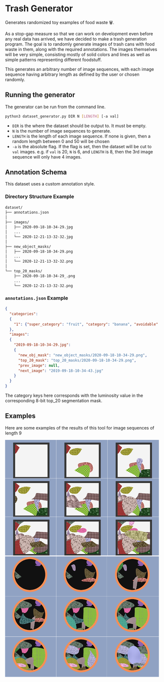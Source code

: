 # Trash Generator
Generates randomized toy examples of food waste 🗑.

As a stop-gap measure so that we can work on development even before any real data has arrived, we have decided to make a trash generation program.
The goal is to randomly generate images of trash cans with food waste in them, along with the required annotations.
The images themselves will be very simple, consisting mostly of solid colors and lines as well as simple patterns representing different foodstuff.

This generates an arbitrary number of image sequences, with each image sequence having arbitrary length as defined by the user or chosen randomly.

## Running the generator
The generator can be run from the command line.

```bash
python3 dataset_generator.py DIR N [LENGTH] [-a val]
```

- `DIR` is the where the dataset should be output to. It must be empty.
- `N` is the number of image sequences to generate.
- `LENGTH` is the length of each image sequence. If none is given, then a random length between 0 and 50 will be chosen
- `-a` is the absolute flag. If the flag is set, then the dataset will be cut to `val` images.
  e.g. if `val` is 20, `N` is 6, and `LENGTH` is 8, then the 3rd image sequence will only have 4 images. 
 
## Annotation Schema
This dataset uses a custom annotation style.

### Directory Structure Example
```
dataset/
├── annotations.json
│
├── images/
│   ├── 2020-09-18-10-34-29.jpg
│   ...
│   └── 2020-12-21-13-32-32.jpg
│
├── new_object_masks/
│   ├── 2020-09-18-10-34-29.png
│   ...
│   └── 2020-12-21-13-32-32.png
│
└── top_20_masks/
    ├── 2020-09-18-10-34-29_.png
    ...
    └── 2020-12-21-13-32-32.png
```

### `annotations.json` Example
```json
{
  "categories": 
  {
    "1": {"super_category": "fruit", "category": "banana", "avoidable": false}
  },
  "images": 
  {
    "2019-09-18-10-34-29.jpg": 
    {
      "new_obj_mask": "new_object_masks/2020-09-18-10-34-29.png",
      "top_20_mask": "top_20_masks/2020-09-18-10-34-29.png",
      "prev_image": null,
      "next_image": "2019-09-18-10-34-43.jpg"
    }
  }
}
```

The category keys here corresponds with the luminosity value in the corresponding 8-bit top_20 segmentation mask. 


## Examples
Here are some examples of the results of this tool for image sequences of length 9

![Example of sequence of 9 images with square bins](media/sample.png)
![Example of sequence of 9 images with round bins](media/sample2.png)

